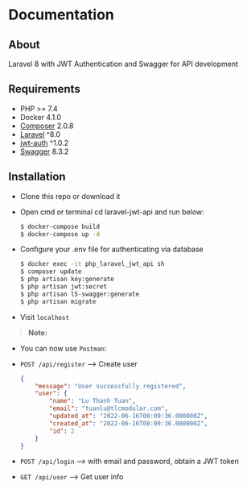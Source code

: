 # Documentation
## About

Laravel 8 with JWT Authentication and Swagger for API development

## Requirements
* PHP >= 7.4
* Docker 4.1.0
* [Composer](https://github.com/composer/composer) 2.0.8
* [Laravel](https://github.com/laravel/framework) ^8.0
* [jwt-auth](https://github.com/tymondesigns/jwt-auth) ^1.0.2
* [Swagger](https://github.com/DarkaOnLine/L5-Swagger) 8.3.2
## Installation

- Clone this repo or download it
- Open cmd or terminal cd laravel-jwt-api and run below:

    ```bash
    $ docker-compose build
    $ docker-compose up -d
    ```
- Configure your .env file for authenticating via database

    ```bash
    $ docker exec -it php_laravel_jwt_api sh
    $ composer update
    $ php artisan key:generate
    $ php artisan jwt:secret
    $ php artisan l5-swagger:generate
    $ php artisan migrate
    ```

- Visit `localhost`

> **Note:**
- You can now use ```Postman```:

- ```POST /api/register``` –> Create user 

    ```json
    {
    	"message": "User successfully registered",
        "user": {
            "name": "Lu Thanh Tuan",
            "email": "tuanlu@tlcmodular.com",
            "updated_at": "2022-06-16T08:09:36.000000Z",
            "created_at": "2022-06-16T08:09:36.000000Z",
            "id": 2
        }
    }

    ```
     
     
- ```POST /api/login``` –> with email and password, obtain a JWT token

      

- ```GET /api/user``` –> Get user info

